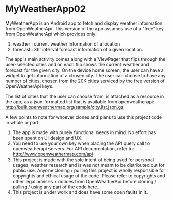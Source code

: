 # MyWeatherApp02

MyWeatherApp is an Android app to fetch and display weather information from OpenWeatherApi. This version of the app assumes use of a "free" key from OpenWeatherApi which provides only:
1. weather : current weather information of a location
2. forecast : 3hr interval forecast information of a given location.

The app's main activity comes along with a ViewPager that flips through the user-selected cities and on each flip shows the current weather and forecast for the given city. On the device home screen, the user can have a widget to get information of a chosen city. The user can choose to have any number of cities, chosen from the 20K cities serviced by the free version of OpenWeatherApi keys.

The list of cities that the user can choose from, is attached as a resource in the app, as a json-formatted list that is available from openweatherapi: http://bulk.openweathermap.org/sample/city.list.json.gz

A few points to note for whoever clones and plans to use this project code in whole or part:
1. The app is made with purely functional needs in mind. No effort has been spent on UI design and UX.
2. You need to use your own key when placing the API query call to openweatherapi servers. For API documentation, refer to: http://www.openweathermap.com/api
3. This project is made with the sole intent of being used for personal usages, weather research and is was not meant to be distributed out for public use. Anyone cloning / pulling this project is wholly responsible for copyrights and ethical usage of the code. Please refer to copyrights and other legal advises + notices from OpenWeatherApi before cloning / pulling / using any part of the code here.
4. This project is under work and does have some open faults in it.

